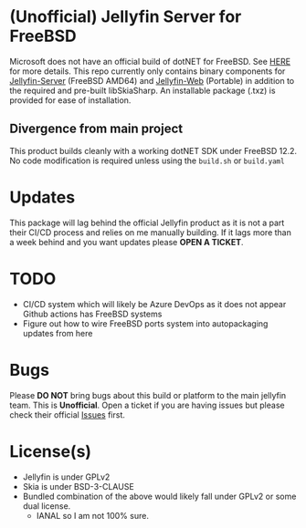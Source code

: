 # (Unofficial) Jellyfin Server for FreeBSD

Microsoft does not have an official build of dotNET for FreeBSD. See [HERE](https://github.com/dotnet/runtime/issues/14537) for more details.
This repo currently only contains binary components for [Jellyfin-Server](https://github.com/jellyfin/jellyfin) (FreeBSD AMD64) and [Jellyfin-Web](https://github.com/jellyfin/jellyfin-web/) (Portable) in addition to the required and pre-built libSkiaSharp. An installable package (.txz) is provided for ease of installation.

## Divergence from main project
This product builds cleanly with a working dotNET SDK under FreeBSD 12.2. No code modification is required unless using the `build.sh` or `build.yaml`


# Updates

This package will lag behind the official Jellyfin product as it is not a part their CI/CD process and relies on me manually building. If it lags more than a week behind and you want updates please **OPEN A TICKET**.

# TODO

 - CI/CD system which will likely be Azure DevOps as it does not appear Github actions has FreeBSD systems 
  - Figure out how to wire FreeBSD ports system into autopackaging updates from here
 
# Bugs
Please **DO NOT** bring bugs about this build or platform to the main jellyfin team. This is **Unofficial**. Open a ticket if you are having issues but please check their official [Issues](https://github.com/jellyfin/jellyfin/issues) first. 

# License(s)

 - Jellyfin is under GPLv2 
 - Skia is under BSD-3-CLAUSE 
 - Bundled combination of the above would likely fall under GPLv2 or some dual
   license. 
	  - IANAL so I am not 100% sure.
